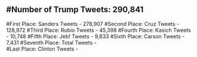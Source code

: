 #Number of Trump Tweets: 290,841
---
#First Place: Sanders Tweets - 278,907
#Second Place: Cruz Tweets - 128,972
#Third Place: Rubio Tweets - 45,398
#Fourth Place: Kasich Tweets - 10,748
#Fifth Place: Jeb! Tweets - 9,833
#Sixth Place: Carson Tweets - 7,431
#Seventh Place: Total Tweets -  
#Last Place: Clinton Tweets - 
